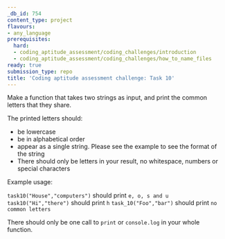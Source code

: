 ```yaml
---
_db_id: 754
content_type: project
flavours:
- any_language
prerequisites:
  hard:
  - coding_aptitude_assessment/coding_challenges/introduction
  - coding_aptitude_assessment/coding_challenges/how_to_name_files
ready: true
submission_type: repo
title: 'Coding aptitude assessment challenge: Task 10'
---
```


Make a function that takes two strings as input, and print the common letters that they share.

The printed letters should:
- be lowercase
- be in alphabetical order
- appear as a single string. Please see the example to see the format of the string
- There should only be letters in your result, no whitespace, numbers or special characters

Example usage:

`task10("House","computers")` should print `e, o, s and u`
`task10("Hi","there")` should print `h`
`task_10("Foo","bar")` should print `no common letters`

There should only be one call to `print` or `console.log` in your whole function.